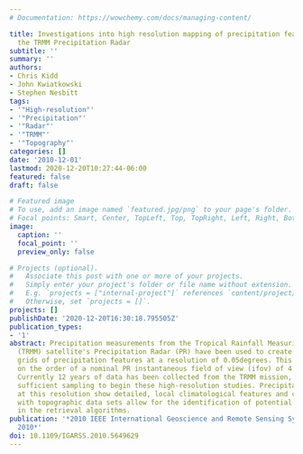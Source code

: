 ```yaml
---
# Documentation: https://wowchemy.com/docs/managing-content/

title: Investigations into high resolution mapping of precipitation features utilizing
  the TRMM Precipitation Radar
subtitle: ''
summary: ''
authors:
- Chris Kidd
- John Kwiatkowski
- Stephen Nesbitt
tags:
- '"High-resolution"'
- '"Precipitation"'
- '"Radar"'
- '"TRMM"'
- '"Topography"'
categories: []
date: '2010-12-01'
lastmod: 2020-12-20T10:27:44-06:00
featured: false
draft: false

# Featured image
# To use, add an image named `featured.jpg/png` to your page's folder.
# Focal points: Smart, Center, TopLeft, Top, TopRight, Left, Right, BottomLeft, Bottom, BottomRight.
image:
  caption: ''
  focal_point: ''
  preview_only: false

# Projects (optional).
#   Associate this post with one or more of your projects.
#   Simply enter your project's folder or file name without extension.
#   E.g. `projects = ["internal-project"]` references `content/project/deep-learning/index.md`.
#   Otherwise, set `projects = []`.
projects: []
publishDate: '2020-12-20T16:30:18.795505Z'
publication_types:
- '1'
abstract: Precipitation measurements from the Tropical Rainfall Measuring Mission
  (TRMM) satellite's Precipitation Radar (PR) have been used to create high-resolution
  grids of precipitation features at a resolution of 0.05degrees. This grid size is
  on the order of a nominal PR instantaneous field of view (ifov) of 4.9km at nadir.
  Currently 12 years of data has been collected from the TRMM mission, resulting in
  sufficient sampling to begin these high-resolution studies. Precipitation fields
  at this resolution show detailed, local climatological features and comparisons
  with topographic data sets allow for the identification of potential problem areas
  in the retrieval algorithms.
publication: '*2010 IEEE International Geoscience and Remote Sensing Symposium, IGARSS
  2010*'
doi: 10.1109/IGARSS.2010.5649629
---
```

